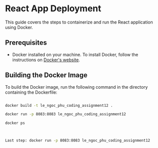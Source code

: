 # React App Deployment

This guide covers the steps to containerize and run the React application using Docker.

## Prerequisites

- Docker installed on your machine. To install Docker, follow the instructions on [Docker's website](https://docs.docker.com/get-docker/).

## Building the Docker Image

To build the Docker image, run the following command in the directory containing the Dockerfile:

```bash

docker build -t le_ngoc_phu_coding_assignment12 .

docker run -p 8083:8083 le_ngoc_phu_coding_assignment12

docker ps



Last step: docker run -p 8083:8083 le_ngoc_phu_coding_assignment12

